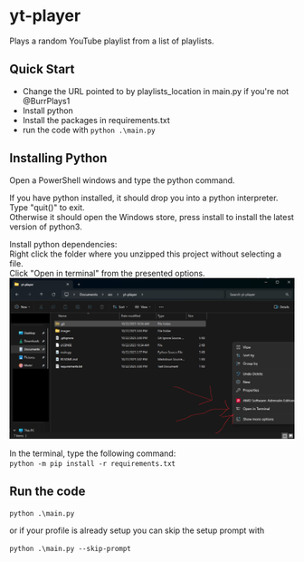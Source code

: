 # yt-player
Plays a random YouTube playlist from a list of playlists.

## Quick Start
- Change the URL pointed to by playlists_location in main.py if you're not @BurrPlays1
- Install python
- Install the packages in requirements.txt
- run the code with `python .\main.py`

## Installing Python
Open a PowerShell windows and type the python command.  

If you have python installed, it should drop you into a python interpreter. Type "quit()" to exit.  
Otherwise it should open the Windows store, press install to install the latest version of python3.  

Install python dependencies:  
Right click the folder where you unzipped this project without selecting a file.  
Click "Open in terminal" from the presented options.  
![Open in Terminal option](./images/terminal-option.png)  

In the terminal, type the following command:  
`python -m pip install -r requirements.txt`

## Run the code
`python .\main.py`

or if your profile is already setup you can skip the setup prompt with

`python .\main.py --skip-prompt`
